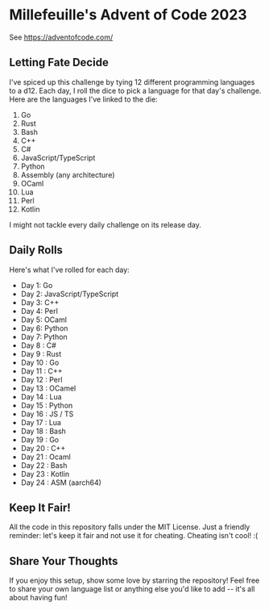 # Millefeuille's Advent of Code 2023

See https://adventofcode.com/

## Letting Fate Decide
I've spiced up this challenge by tying 12 different programming languages to a d12.
Each day, I roll the dice to pick a language for that day's challenge.
Here are the languages I've linked to the die:

1. Go
2. Rust
3. Bash
4. C++
5. C#
6. JavaScript/TypeScript
7. Python
8. Assembly (any architecture)
9. OCaml
10. Lua
11. Perl
12. Kotlin

I might not tackle every daily challenge on its release day.

## Daily Rolls
Here's what I've rolled for each day:

- Day 1: Go
- Day 2: JavaScript/TypeScript
- Day 3: C++
- Day 4: Perl
- Day 5: OCaml
- Day 6: Python
- Day 7: Python
- Day 8 : C#
- Day 9 : Rust
- Day 10 : Go
- Day 11 : C++
- Day 12 : Perl
- Day 13 : OCamel
- Day 14 : Lua 
- Day 15 : Python
- Day 16 : JS / TS
- Day 17 : Lua
- Day 18 : Bash
- Day 19 : Go
- Day 20 : C++
- Day 21 : Ocaml
- Day 22 : Bash
- Day 23 : Kotlin
- Day 24 : ASM (aarch64)

## Keep It Fair!
All the code in this repository falls under the MIT License.
Just a friendly reminder: let's keep it fair and not use it for cheating. Cheating isn't cool! :(

## Share Your Thoughts
If you enjoy this setup, show some love by starring the repository!
Feel free to share your own language list or anything else you'd like to add -- it's all about having fun!